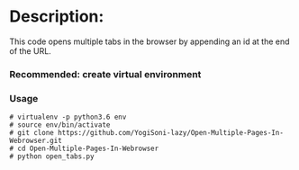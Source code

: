 # Description: 
This code opens multiple tabs in the browser by appending an id at the end of the URL.

### Recommended: create virtual environment

### Usage
```
# virtualenv -p python3.6 env
# source env/bin/activate
# git clone https://github.com/YogiSoni-lazy/Open-Multiple-Pages-In-Webrowser.git
# cd Open-Multiple-Pages-In-Webrowser
# python open_tabs.py
```

